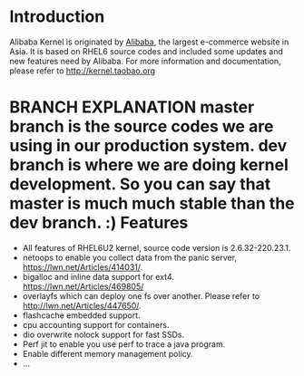 Introduction
============

Alibaba Kernel is originated by [Alibaba](http://en.wikipedia.org/wiki/Alibaba_Group), the largest e-commerce website in Asia. It is based on RHEL6 source codes and included some updates and new features need by Alibaba.
For more information and documentation, please refer to
http://kernel.taobao.org

BRANCH EXPLANATION
master branch is the source codes we are using in our production system.
dev branch is where we are doing kernel development.
So you can say that master is much much stable than the dev branch. :)
Features
========

* All features of RHEL6U2 kernel, source code version is 2.6.32-220.23.1.
* netoops to enable you collect data from the panic server, https://lwn.net/Articles/414031/.
* bigalloc and inline data support for ext4. https://lwn.net/Articles/469805/
* overlayfs which can deploy one fs over another. Please refer to http://lwn.net/Articles/447650/.
* flashcache embedded support.
* cpu accounting support for containers.
* dio overwrite nolock support for fast SSDs.
* Perf jit to enable you use perf to trace a java program.
* Enable different memory management policy.
* ...
